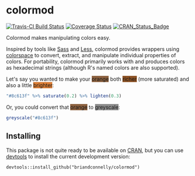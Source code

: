 # colormod

[![Travis-CI Build Status](https://travis-ci.org/briandconnelly/colormod.svg?branch=master)](https://travis-ci.org/briandconnelly/colormod)
[![Coverage Status](https://img.shields.io/codecov/c/github/briandconnelly/colormod/master.svg)](https://codecov.io/github/briandconnelly/colormod?branch=master)
[![CRAN_Status_Badge](http://www.r-pkg.org/badges/version/colormod)](http://cran.r-project.org/package=colormod)

Colormod makes manipulating colors easy.

Inspired by tools like [Sass](http://sass-lang.com) and [Less](http://lesscss.org), colormod provides wrappers using [colorspace](http://cran.r-project.org/web/packages/colorspace/index.html) to convert, extract, and manipulate individual properties of colors. For portability, colormod primarily works with and produces colors as hexadecimal strings (although R's named colors are also supported).

Let's say you wanted to make your <span style="background-color: #8c613f;">orange</span> both <span style="background-color: #8C5123;">richer</span> (more saturated) and also a little <span style="background-color: #D97D36;">brighter</span>:

```r
"#8c613f" %>% saturate(0.2) %>% lighten(0.3)
```

Or, you could convert that <span style="background-color: #8c613f;">orange</span> to <span style="background-color: #8C8C8C;">greyscale</span>: 

```r
greyscale("#8c613f")
```


## Installing 
This package is not quite ready to be available on [CRAN](http://cran.r-project.org), but you can use [devtools](http://cran.r-project.org/web/packages/devtools/index.html) to install the current development version:

    devtools::install_github("briandconnelly/colormod")

